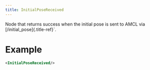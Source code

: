```yaml
---
title: InitialPoseReceived
---
```


Node that returns success when the initial pose is sent to AMCL via [/initial_pose]{.title-ref}\`.

# Example

``` xml
<InitialPoseReceived/>
```
